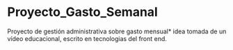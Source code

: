 # Proyecto_Gasto_Semanal

Proyecto de gestión administrativa sobre gasto mensual* idea tomada de un vídeo educacional, escrito en tecnologias del front end.
